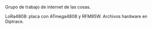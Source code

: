 Grupo de trabajo de internet de las cosas.

LoRa4808: placa con ATmega4808 y RFM95W. Archivos hardware en Diptrace.
